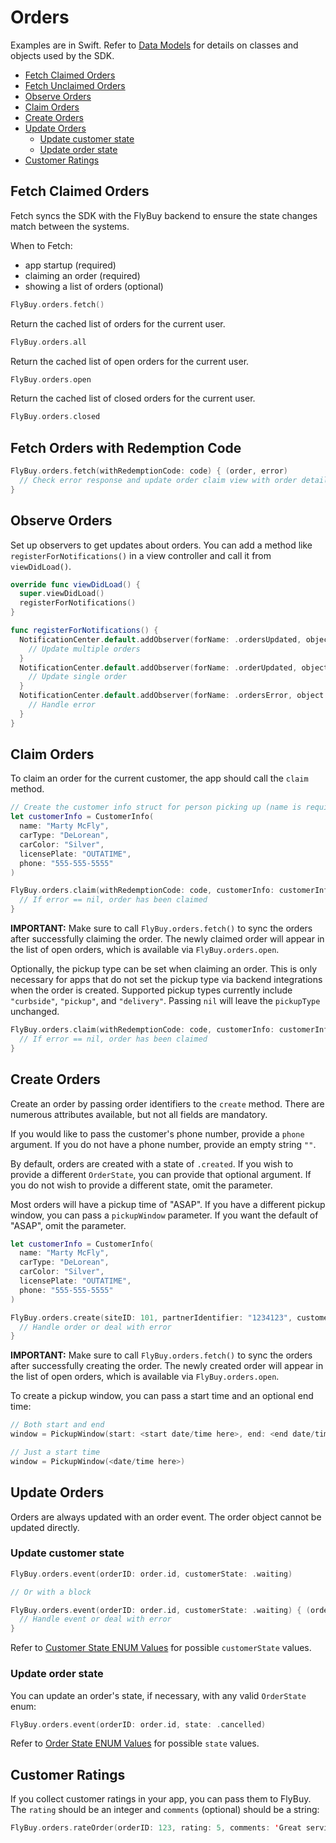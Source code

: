 # Orders

Examples are in Swift. Refer to [Data Models](data_models.md) for details on classes and objects used by the SDK.

- [Fetch Claimed Orders](#fetch-claimed-orders)
- [Fetch Unclaimed Orders](#fetch-unclaimed-orders)
- [Observe Orders](#observe-orders)
- [Claim Orders](#claim-orders)
- [Create Orders](#create-orders)
- [Update Orders](#update-orders)
  - [Update customer state](#update-customer-state)
  - [Update order state](#update-order-state)
- [Customer Ratings](#customer-ratings)

## <span id="fetch-claimed-orders">Fetch Claimed Orders</span>

Fetch syncs the SDK with the FlyBuy backend to ensure the state changes match between the systems.

When to Fetch:
- app startup (required)
- claiming an order (required)
- showing a list of orders (optional)

```swift
FlyBuy.orders.fetch()
```

Return the cached list of orders for the current user.

```swift
FlyBuy.orders.all
```

Return the cached list of open orders for the current user.

```swift
FlyBuy.orders.open
```

Return the cached list of closed orders for the current user.

```swift
FlyBuy.orders.closed
```

## <span id="fetch-unclaimed-orders">Fetch Orders with Redemption Code</span>

```swift
FlyBuy.orders.fetch(withRedemptionCode: code) { (order, error)
  // Check error response and update order claim view with order details here
}
```

## <span id="observe-orders">Observe Orders</span>

Set up observers to get updates about orders. You can add a method like `registerForNotifications()` in a view controller and call it from `viewDidLoad()`.

```swift
override func viewDidLoad() {
  super.viewDidLoad()
  registerForNotifications()
}

func registerForNotifications() {
  NotificationCenter.default.addObserver(forName: .ordersUpdated, object: nil, queue: nil) { (notification) in
    // Update multiple orders
  }
  NotificationCenter.default.addObserver(forName: .orderUpdated, object: nil, queue: nil) { (notification) in
    // Update single order
  }
  NotificationCenter.default.addObserver(forName: .ordersError, object: nil, queue: nil) { (notification) in
    // Handle error
  }
}
```

## <span id="claim-orders">Claim Orders</span>

To claim an order for the current customer, the app should call the `claim` method.

```swift
// Create the customer info struct for person picking up (name is required)
let customerInfo = CustomerInfo(
  name: "Marty McFly",
  carType: "DeLorean",
  carColor: "Silver",
  licensePlate: "OUTATIME",
  phone: "555-555-5555"
)

FlyBuy.orders.claim(withRedemptionCode: code, customerInfo: customerInfo) { (order, error)
  // If error == nil, order has been claimed
}
```

**IMPORTANT:** Make sure to call `FlyBuy.orders.fetch()` to sync the orders after successfully claiming the order. The newly claimed order will appear in the list of open orders, which is available via `FlyBuy.orders.open`.

Optionally, the pickup type can be set when claiming an order. This is only necessary for apps that do not set the pickup type via backend integrations when the order is created. Supported pickup types currently include `"curbside"`, `"pickup"`, and `"delivery"`. Passing `nil` will leave the `pickupType` unchanged.

```swift
FlyBuy.orders.claim(withRedemptionCode: code, customerInfo: customerInfo, pickupType: pickupType) { (order, error)
  // If error == nil, order has been claimed
}
```

## <span id="create-orders">Create Orders</span>

Create an order by passing order identifiers to the `create` method. There are numerous attributes available, but not all fields are mandatory.

If you would like to pass the customer's phone number, provide a `phone` argument. If you do not have a phone number, provide an empty string `""`.

By default, orders are created with a state of `.created`. If you wish to provide a different `OrderState`, you can provide that optional argument. If you do not wish to provide a different state, omit the parameter.

Most orders will have a pickup time of "ASAP". If you have a different pickup window, you can pass a `pickupWindow` parameter. If you want the default of "ASAP", omit the parameter.

```swift
let customerInfo = CustomerInfo(
  name: "Marty McFly",
  carType: "DeLorean",
  carColor: "Silver",
  licensePlate: "OUTATIME",
  phone: "555-555-5555"
)

FlyBuy.orders.create(siteID: 101, partnerIdentifier: "1234123", customerInfo: customerInfo) { (order, error) -> (Void) in
  // Handle order or deal with error
}
```

**IMPORTANT:** Make sure to call `FlyBuy.orders.fetch()` to sync the orders after successfully creating the order. The newly created order will appear in the list of open orders, which is available via `FlyBuy.orders.open`.

To create a pickup window, you can pass a start time and an optional end time:

```swift
// Both start and end
window = PickupWindow(start: <start date/time here>, end: <end date/time here>)

// Just a start time
window = PickupWindow(<date/time here>)
```

## <span id="update-orders">Update Orders</span>

Orders are always updated with an order event. The order object cannot be updated directly.

### Update customer state

```swift
FlyBuy.orders.event(orderID: order.id, customerState: .waiting)

// Or with a block

FlyBuy.orders.event(orderID: order.id, customerState: .waiting) { (order, error) in
  // Handle event or deal with error
}
```

Refer to [Customer State ENUM Values](data_models.md#customer-state-enum-values) for possible `customerState` values.

### Update order state

You can update an order's state, if necessary, with any valid `OrderState` enum:

```swift
FlyBuy.orders.event(orderID: order.id, state: .cancelled)
```

Refer to [Order State ENUM Values](#order-state-enum-values) for possible `state` values.

## <span id="rate-orders">Customer Ratings</span>

If you collect customer ratings in your app, you can pass them to FlyBuy. The `rating` should be an integer and `comments` (optional) should be a string:

```swift
FlyBuy.orders.rateOrder(orderID: 123, rating: 5, comments: 'Great service')
```
